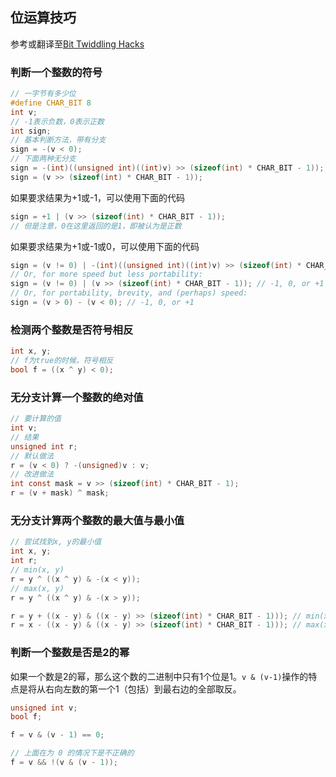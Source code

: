 ## 位运算技巧

参考或翻译至[Bit Twiddling Hacks](http://graphics.stanford.edu/~seander/bithacks.html)



### 判断一个整数的符号

```c
// 一字节有多少位
#define CHAR_BIT 8
int v;
// -1表示负数，0表示正数
int sign;
// 基本判断方法，带有分支
sign = -(v < 0);
// 下面两种无分支
sign = -(int)((unsigned int)((int)v) >> (sizeof(int) * CHAR_BIT - 1));
sign = (v >> (sizeof(int) * CHAR_BIT - 1));
```

如果要求结果为+1或-1，可以使用下面的代码

```c
sign = +1 | (v >> (sizeof(int) * CHAR_BIT - 1));
// 但是注意，0在这里返回的是1，即被认为是正数
```

如果要求结果为+1或-1或0，可以使用下面的代码

```c
sign = (v != 0) | -(int)((unsigned int)((int)v) >> (sizeof(int) * CHAR_BIT - 1));
// Or, for more speed but less portability:
sign = (v != 0) | (v >> (sizeof(int) * CHAR_BIT - 1)); // -1, 0, or +1
// Or, for portability, brevity, and (perhaps) speed:
sign = (v > 0) - (v < 0); // -1, 0, or +1
```

### 检测两个整数是否符号相反

```c
int x, y;
// f为true的时候，符号相反
bool f = ((x ^ y) < 0);
```

### 无分支计算一个整数的绝对值

```c
// 要计算的值
int v;
// 结果
unsigned int r;
// 默认做法
r = (v < 0) ? -(unsigned)v : v;
// 改进做法
int const mask = v >> (sizeof(int) * CHAR_BIT - 1);
r = (v + mask) ^ mask;
```

### 无分支计算两个整数的最大值与最小值

```c
// 尝试找到x, y的最小值
int x, y;
int r;
// min(x, y)
r = y ^ ((x ^ y) & -(x < y));
// max(x, y)
r = y ^ ((x ^ y) & -(x > y));

r = y + ((x - y) & ((x - y) >> (sizeof(int) * CHAR_BIT - 1))); // min(x, y)
r = x - ((x - y) & ((x - y) >> (sizeof(int) * CHAR_BIT - 1))); // max(x, y)
```

### 判断一个整数是否是2的幂

如果一个数是2的幂，那么这个数的二进制中只有1个位是1。`v & (v-1)`操作的特点是将从右向左数的第一个1（包括）到最右边的全部取反。

```c
unsigned int v;
bool f;

f = v & (v - 1) == 0;

// 上面在为 0 的情况下是不正确的
f = v && !(v & (v - 1));
```

